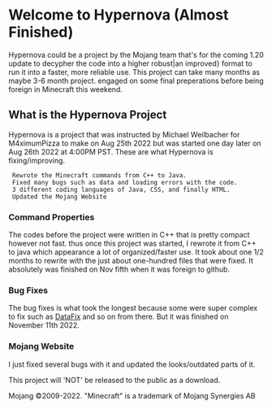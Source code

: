 # Welcome to Hypernova (Almost Finished)

Hypernova could be a project by the Mojang team that's for the coming 1.20 update to decypher the code into a higher robust|an improved} format to run it into a faster, more reliable use.  This project can take many months as maybe 3-6 month project. engaged on some final preperations before being foreign in Minecraft this weekend.

## What is the Hypernova Project

Hypernova is a project that was instructed by Michael Weilbacher for M4ximumPizza to make on Aug 25th 2022 but was started one day later on Aug 26th 2022 at 4:00PM PST. These are what Hypernova is fixing/improving.

     Rewrote the Minecraft commands from C++ to Java.
     Fixed many bugs such as data and loading errors with the code.
     3 different coding languages of Java, CSS, and finally HTML.
     Updated the Mojang Website

### Command Properties 

The codes before the project were written in C++ that is pretty compact however not fast. thus once this project was started, I rewrote it from C++ to java which appearance a lot of organized/faster use. It took about one 1/2 months to rewrite with the just about one-hundred files that were fixed. It absolutely was finished on Nov fifth when it was foreign to github.

### Bug Fixes

The bug fixes is what took the longest because some were super complex to fix such as [DataFix](https://github.com/M4ximumPizza/Hypernova/blob/master/Fixes/schema/Datafixers.java) and so on from there. But it was finished on November 11th 2022.

### Mojang Website
I just fixed several bugs with it and updated the looks/outdated parts of it.

This project will 'NOT' be released to the public as a download.

Mojang ©2009-2022. "Minecraft" is a trademark of Mojang Synergies AB
